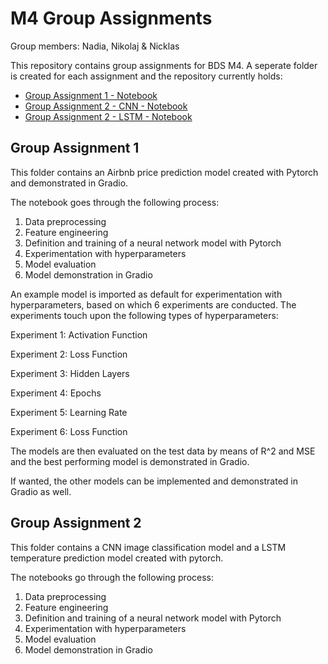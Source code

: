 # M4 Group Assignments
Group members: Nadia, Nikolaj & Nicklas

This repository contains group assignments for BDS M4. A seperate folder is created for each assignment and the repository currently holds:
- [Group Assignment 1 - Notebook](Group_Assignment_1/Group_Assignment_1.ipynb)
- [Group Assignment 2 - CNN - Notebook](Group_Assignment_2/Group_Assignment_2_CNN.ipynb)
- [Group Assignment 2 - LSTM - Notebook](Group_Assignment_2/Group_Assignment_2_LSTM.ipynb)

## Group Assignment 1
This folder contains an Airbnb price prediction model created with Pytorch and demonstrated in Gradio.

The notebook goes through the following process:

1. Data preprocessing
2. Feature engineering
3. Definition and training of a neural network model with Pytorch
4. Experimentation with hyperparameters
5. Model evaluation
6. Model demonstration in Gradio

An example model is imported as default for experimentation with hyperparameters, based on which 6 experiments are conducted. The experiments touch upon the following types of hyperparameters:

Experiment 1: Activation Function

Experiment 2: Loss Function

Experiment 3: Hidden Layers

Experiment 4: Epochs

Experiment 5: Learning Rate

Experiment 6: Loss Function


The models are then evaluated on the test data by means of R^2 and MSE and the best performing model is demonstrated in Gradio.

If wanted, the other models can be implemented and demonstrated in Gradio as well.



## Group Assignment 2
This folder contains a CNN image classification model and a LSTM temperature prediction model created with pytorch.

The notebooks go through the following process:
1. Data preprocessing
2. Feature engineering
3. Definition and training of a neural network model with Pytorch
4. Experimentation with hyperparameters
5. Model evaluation
6. Model demonstration in Gradio
